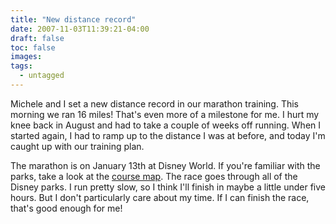 ```yaml
---
title: "New distance record"
date: 2007-11-03T11:39:21-04:00
draft: false
toc: false
images:
tags:
  - untagged
---
```

Michele and I set a new distance record in our marathon training. This morning we ran 16 miles! That's even more of a milestone for me. I hurt my knee back in August and had to take a couple of weeks off running. When I started again, I had to ramp up to the distance I was at before, and today I'm caught up with our training plan.



The marathon is on January 13th at Disney World. If you're familiar with the parks, take a look at the [course map](http://adisneyworldsports.disney.go.com/media/dwws_v0220/en_US/pdf/08MarathonCourseMap.pdf). The race goes through all of the Disney parks. I run pretty slow, so I think I'll finish in maybe a little under five hours. But I don't particularly care about my time. If I can finish the race, that's good enough for me!
